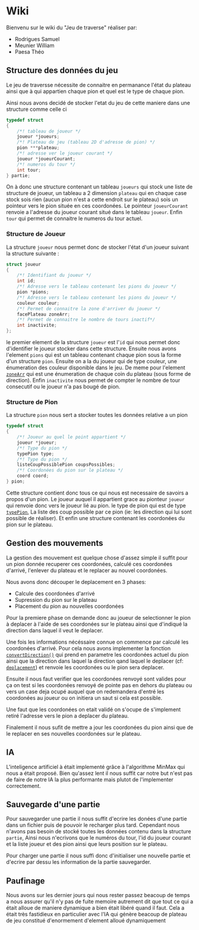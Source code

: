 # Wiki

Bienvenu sur le wiki du "Jeu de traverse" réaliser par:

- Rodrigues Samuel
- Meunier William
- Paesa Théo

## Structure des données du jeu

Le jeu de traversse nécessite de connaitre en permanance l'état du plateau ainsi que à qui appartien chaque pion et quel est le type de chaque pion.

Ainsi nous avons decidé de stocker l'etat du jeu de cette maniere dans une structure comme celle ci

```C
typedef struct
{
    /*! tableau de joueur */
    joueur *joueurs;
    /*! Plateau de jeu (tableau 2D d'adresse de pion) */
    pion ***plateau;
    /*! adresse ver le joueur courant */
    joueur *joueurCourant;
    /*! numeros du tour */
    int tour;
} partie;
```

On à donc une structure contenant un tableau `joueurs` qui stock une liste de structure de joueur, un tableau a 2 dimension `plateau` qui en chaque case stock sois rien (aucun pion n'est a cette endroit sur le plateau) sois un pointeur vers le pion située en ces coordonées. Le pointeur `joueurCourant` renvoie a l'adresse du joueur courant situé dans le tableau `joueur`. Enfin `tour` qui permet de connaitre le numeros du tour actuel.

### Structure de Joueur

La structure `joueur` nous permet donc de stocker l'état d'un joueur suivant la structure suivante :

```C
struct joueur
{
    /*! Identifiant du joueur */
    int id;
    /*! Adresse vers le tableau contenant les pions du joueur */
    pion *pions;
    /*! Adresse vers le tableau contenant les pions du joueur */
    couleur couleur;
    /*! Permet de connaitre la zone d'arriver du joueur */
    facePlateau zoneArr;
    /*! Permet de connaitre le nombre de tours inactif*/
    int inactivite;
};
```

le premier element de la structure `joueur` est l'`id` qui nous permet donc d'identifier le joueur stocker dans cette structure. Ensuite nous avons l'element `pions` qui est un tableau contenant chaque pion sous la forme d'un structure `pion`. Ensuite on a la du joueur qui de type couleur, une énumeration des couleur disponible dans le jeu. De meme pour l'element [`zoneArr`](https://obito.fr/docs/jeuTraversse/structjoueur.html#a4f51748e7b49508e5dd9454d97c0d455) qui est une énumeration de chaque coin du plateau (sous forme de direction). Enfin `inactivite` nous permet de compter le nombre de tour consecutif ou le joueur n'a pas bougé de pion.

### Structure de Pion

La structure `pion` nous sert a stocker toutes les données relative a un pion

```C
typedef struct
{
    /*! Joueur au quel le point appartient */
    joueur *joueur;
    /*! Type du pion */
    typePion type;
    /*! Type du pion */
    listeCoupPossiblePion coupsPossibles;
    /*! Coordonées du pion sur le plateau */
    coord coord;
} pion;
```

Cette structure contient donc tous ce qui nous est necessaire de savoirs a propos d'un pion. Le joueur auquel il appartient grace au pionteur `joueur` qui renvoie donc vers le joueur lié au pion. le type de pion qui est de type [`typePion`](https://obito.fr/docs/jeuTraversse/jeuBase_8h.html#a14b3bb39a048fc794d50959e2d2d497b), La liste des coup possible par ce pion (ie: les direction qui lui sont possible de réaliser). Et enfin une structure contenant les coordonées du pion sur le plateau.

## Gestion des mouvements

La gestion des mouvement est quelque chose d'assez simple il suffit pour un pion donnée recuperer ces coordonées, calculé ces coordonées d'arrivé, l'enlever du plateau et le replacer au nouvel coordonées.

Nous avons donc découper le deplacement en 3 phases:

- Calcule des coordonées d'arrivé
- Supression du pion sur le plateau
- Placement du pion au nouvelles coordonées

Pour la premiere phase on demande donc au joueur de selectionner le pion à deplacer à l'aide de ses coordonées sur le plateau ainsi que d'indiqué la direction dans laquel il veut le deplacer.

Une fois les informations nécéssaire connue on commence par calculé les coordonées d'arrivé. Pour cela nous avons implementer la fonction [`convertDirection()`](https://obito.fr/docs/jeuTraversse/deplacement_8c.html#aa2842b15e47848f014d2b1eb45adddc9) qui prend en parametre les coordonées actuel du pion ainsi que la direction dans laquel la direction qand laquel le deplacer (cf: [`deplacement`](file:///D:/Docs/EISTI/CPI1/Algo/C/Projets/jeu-de-traverse/Doxygen/html/jeuBase_8h.html#a6d4ffc154a40ec48a05a6ed74f2bb619)) et renvoie les coordonées ou le pion sera deplacer.

Ensuite il nous faut verifier que les coordonées renvoyé sont valides pour ça on test si les coordonées renvoyé de pointe pas en dehors du plateau ou vers un case deja ocupé auquel que on redemandera d'entré les coordonées au joueur ou on initiera un saut si cela est possible.

Une faut que les coordonées on etait validé on s'ocupe de s'implement retiré l'adresse vers le pion a deplacer du plateau.

Finalement il nous sufit de mettre a jour les coordonées du pion ainsi que de le replacer en ses nouvelles coordonées sur le plateau.

## IA

L'inteligence artificiel à était implementé grâce à l'algorithme MinMax qui nous a était proposé. Bien qu'assez lent il nous suffit car notre but n'est pas de faire de notre IA la plus performante mais plutot de l'implementer correctement.

## Sauvegarde d'une partie

Pour sauvegarder une partie il nous suffit d'ecrire les donées d'une partie dans un fichier puis de pouvoir le recharger plus tard. Cependant nous n'avons pas besoin de stocké toutes les données contenu dans la structure `partie`, Ainsi nous n'ecrivons que le numéros du tour, l'id du joueur courant et la liste joueur et des pion ainsi que leurs position sur le plateau.

Pour charger une partie il nous suffi donc d'initialiser une nouvelle partie et d'ecrire par dessu les information de la partie sauvegarder.

## Paufinage

Nous avons sur les dernier jours qui nous rester passez beacoup de temps a nous assurer qu'il n'y pas de fuite memoire autrement dit que tout ce qui a était alloue de maniere dynamique a bien était libéré quand il faut. Cela a était très fastidieux en particulier avec l'IA qui génère beacoup de plateau de jeu constitué d'enormement d'element alloué dynamiquement
